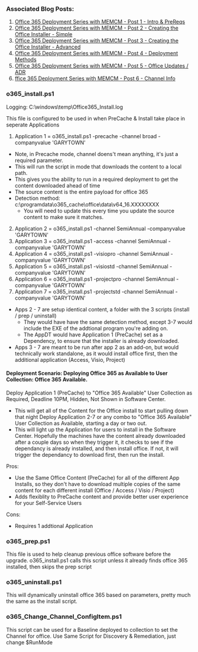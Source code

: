 
### Associated Blog Posts:
1. [Office 365 Deployment Series with MEMCM - Post 1 - Intro & PreReqs](https://www.recastsoftware.com/blog/office-365-deployment-series-post-1)
2. [Office 365 Deployment Series with MEMCM - Post 2 - Creating the Office Installer - Simple](https://www.recastsoftware.com/blog/office-365-deployment-series-post-2-creating-the-office-installer-simple)
3. [Office 365 Deployment Series with MEMCM - Post 3 - Creating the Office Installer - Advanced](https://www.recastsoftware.com/blog/office-365-deployment-series-post-3-creating-the-office-installer-advanced)
4. [Office 365 Deployment Series with MEMCM - Post 4 - Deployment Methods](https://www.recastsoftware.com/blog/office-365-deployment-series-post-4-deployment-methods)
5. [Office 365 Deployment Series with MEMCM - Post 5 - Office Updates / ADR](https://www.recastsoftware.com/blog/office-365-deployment-series-with-memcm-post-5-office-updates-adr)
6. [ffice 365 Deployment Series with MEMCM - Post 6 - Channel Info](https://www.recastsoftware.com/blog/office-365-deployment-series-with-memcm-post-6-channel-info)



### o365_install.ps1
Logging: C:\windows\temp\Office365_Install.log

This file is configured to be used in when PreCache & Install take place in seperate Applications

1. Application 1 = o365_install.ps1 -precache -channel broad -companyvalue 'GARYTOWN'
- Note, in Precache mode, channel doens't mean anything, it's just a required parameter.
- This will run the script in mode that downloads the content to a local path.
- This gives you the ability to run in a required deployment to get the content downloaded ahead of time
- The source content is the entire payload for office 365
- Detection method: c:\programdata\o365_cache\office\data\v64_16.XXXXXXXX
  - You will need to update this every time you update the source content to make sure it matches.
  
2. Application 2 = o365_install.ps1 -channel SemiAnnual -companyvalue 'GARYTOWN'
3. Application 3 = o365_install.ps1 -access -channel SemiAnnual -companyvalue 'GARYTOWN'
4. Application 4 = o365_install.ps1 -visiopro -channel SemiAnnual -companyvalue 'GARYTOWN'
5. Application 5 = o365_install.ps1 -visiostd -channel SemiAnnual -companyvalue 'GARYTOWN'
6. Application 6 = o365_install.ps1 -projectpro -channel SemiAnnual -companyvalue 'GARYTOWN'
7. Application 7 = o365_install.ps1 -projectstd -channel SemiAnnual -companyvalue 'GARYTOWN'

- Apps 2 - 7 are setup identical content, a folder with the 3 scripts (install / prep / uninstall)
  - They would have have the same detection method, except 3-7 would include the EXE of the addtional program you're adding on.
  - The AppDT would have Application 1 (PreCache) set as a Dependency, to ensure that the installer is already downloaded.
- Apps 3 - 7 are meant to be run after app 2 as an add-on, but would technically work standalone, as it would install office first, then the additional application (Access, Visio, Project)


#### Deployment Scenario:  Deploying Office 365 as Available to User Collection: Office 365 Available.

Deploy Application 1 (PreCache) to "Office 365 Available" User Collection as Required, Deadline 10PM, Hidden, Not Shown in Software Center.
 - This will get all of the Content for the Office install to start pulling down that night
Deploy Application 2-7 or any combo to "Office 365 Available" User Collection as Available, starting a day or two out.
 - This will light up the Application for users to install in the Software Center.  Hopefully the machines have the content already downloaded after a couple days so when they trigger it, it checks to see if the dependancy is already installed, and then install office.  If not, it will trigger the dependancy to download first, then run the install.
 
Pros:
- Use the Same Office Content (PreCache) for all of the different App Installs, so they don't have to download multiple copies of the same content for each different install (Office / Access / Visio / Project)
- Adds flexiblity to PreCache content and provide better user experience for your Self-Service Users

Cons:
- Requires 1 addtional Application


### o365_prep.ps1
This file is used to help cleanup previous office software before the upgrade.  o365_install.ps1 calls this script unless it already finds office 365 installed, then skips the prep script

### o365_uninstall.ps1
This will dynamically uninstall office 365 based on parameters, pretty much the same as the install script.

### o365_Change_Channel_ConfigItem.ps1
This script can be used for a Baseline deployed to collection to set the Channel for office.
Use Same Script for Discovery & Remediation, just change $RunMode
